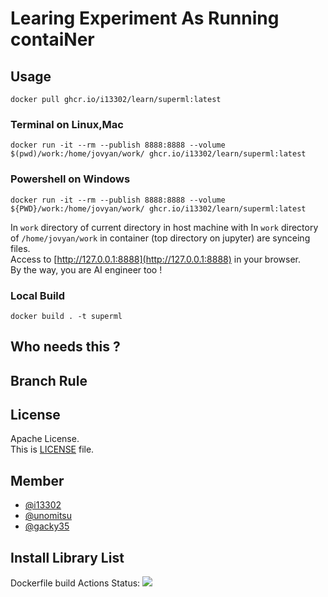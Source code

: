 # Learing Experiment As Running contaiNer


## Usage 
```
docker pull ghcr.io/i13302/learn/superml:latest
```

### Terminal on Linux,Mac
```
docker run -it --rm --publish 8888:8888 --volume $(pwd)/work:/home/jovyan/work/ ghcr.io/i13302/learn/superml:latest
``` 

### Powershell on Windows
```
docker run -it --rm --publish 8888:8888 --volume ${PWD}/work:/home/jovyan/work/ ghcr.io/i13302/learn/superml:latest
```

In `work` directory of current directory in host machine with In `work` directory of `/home/jovyan/work` in container (top directory on jupyter) are synceing files.  
Access to [http://127.0.0.1:8888](http://127.0.0.1:8888) in your browser.  
By the way, you are AI engineer too !  


### Local Build
```
docker build . -t superml
```


## Who needs this ?

## Branch Rule


## License
Apache License.  
This is [LICENSE](LICENSE) file.

## Member
- [@i13302](https://github.com/i13302)
- [@unomitsu](https://github.com/unomitsu)
- [@gacky35](https://github.com/gacky35)

## Install Library List

Dockerfile build Actions Status: <img src='https://img.shields.io/github/workflow/status/i13302/learn/push_image/main'>
